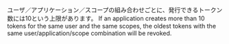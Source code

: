 ユーザ／アプリケーション／スコープの組み合わせごとに、発行できるトークン数には10という上限があります。 If an application creates more than 10 tokens for the same user and the same scopes, the oldest tokens with the same user/application/scope combination will be revoked.

